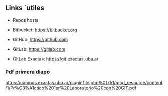 ## Links ´utiles

- Repos hosts

- Bitbucket: https://bitbucket.org

- GitHub: https://github.com

- GitLab: https://gitlab.com

- GitLab Exactas: https://git.exactas.uba.ar

### Pdf primera diapo
https://campus.exactas.uba.ar/pluginfile.php/501751/mod_resource/content/1/Pr%C3%A1ctico%201er%20Laboratorio%20con%20GIT.pdf